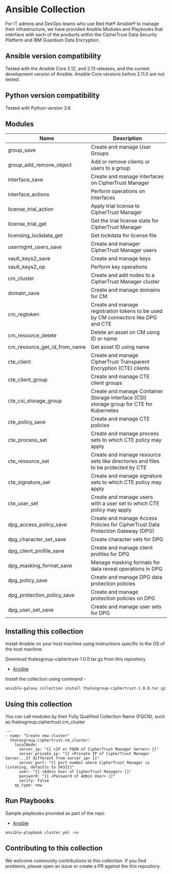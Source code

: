 # Ansible Collection
For IT admins and DevOps teams who use Red Hat® Ansible® to manage their infrastructure, we have provided Ansible Modules and Playbooks that interface with each of the products within the CipherTrust Data Security Platform and IBM Guardium Data Encryption.

## Ansible version compatibility
Tested with the Ansible Core 2.12, and 2.13 releases, and the current development version of Ansible. Ansible Core versions before 2.11.0 are not tested.

## Python version compatibility
Tested with Python version 3.6

## Modules
| Name  | Description  |
|---|---|
| group_save  | Create and manage User Groups  |
| group_add_remove_object  | Add or remove clients or users to a group  |
| interface_save  | Create and manage interfaces on CipherTrust Manager  |
| interface_actions  | Perform operations on interfaces  |
| license_trial_action  | Apply trial license to CipherTrust Manager  |
| license_trial_get  | Get the trial license state for CipherTrust Manager  |
| licensing_lockdata_get  | Get lockdata for license file  |
| usermgmt_users_save  | Create and manager CipherTrust Manager users  |
| vault_keys2_save  | Create and manage keys  |
| vault_keys2_op  | Perform key operations  |
| cm_cluster  | Create and add nodes to a CipherTrust Manager cluster  |
| domain_save  | Create and manage domains for CM  |
| cm_regtoken  | Create and manage registration tokens to be used by CM connectors like DPG and CTE   |
| cm_resource_delete  | Delete an asset on CM using ID or name  |
| cm_resource_get_id_from_name  | Get asset ID using name  |
| cte_client  | Create and manage CipherTrust Transparent Encryption (CTE) clients  |
| cte_client_group  | Create and manage CTE client groups  |
| cte_csi_storage_group  | Create and manage Container Storage Interface (CSI) storage group for CTE for Kubernetes  |
| cte_policy_save  | Create and manage CTE policies  |
| cte_process_set  | Create and manage process sets to which CTE policy may apply  |
| cte_resource_set  | Create and manage resource sets like directories and files to be protected by CTE |
| cte_signature_set  | Create and manage signature sets to which CTE policy may apply  |
| cte_user_set  | Create and manage users with a user set to which CTE policy may apply  |
| dpg_access_policy_save  | Create and manage Access Policies for CipherTrust Data Protection Gateway (DPG)  |
| dpg_character_set_save  | Create character sets for DPG  |
| dpg_client_profile_save  | Create and manage client profiles for DPG  |
| dpg_masking_format_save  | Manage masking formats for data reveal operations in DPG  |
| dpg_policy_save  | Create and manage DPG data protection policies  |
| dpg_protection_policy_save  | Create and manage protection policies on DPG  |
| dpg_user_set_save  | Create and manage user sets for DPG  |

## Installing this collection
Install Ansible on your host machine using instructions specific to the OS of the host machine.

Download thalesgroup-ciphertrust-1.0.0.tar.gz from this repository
* [Ansible](/)

Install the collection using command -
```
ansible-galaxy collection install thalesgroup-ciphertrust-1.0.0.tar.gz
```

## Using this collection
You can call modules by their Fully Qualified Collection Name (FQCN), such as thalesgroup.ciphertrust.cm_cluster

```
---
- name: "Create new cluster"
  thalesgroup.ciphertrust.cm_cluster:
    localNode:
      server_ip: "{{ <IP or FQDN of CipherTrust Manager Server> }}"
      server_private_ip: "{{ <Private IP of CipherTrust Manager Server...If different from server_ip> }}"
      server_port: "{{ port number where CipherTrust Manager is listening, defaults to 5432}}"
      user: "{{ <Admin User of CipherTrust Manager> }}"
      password: "{{ <Password of Admin User> }}"
      verify: False
    op_type: new
```

## Run Playbooks
Sample playbooks provided as part of the repo
* [Ansible](playbooks/)
```
ansible-playbook cluster.yml -vv
```

## Contributing to this collection
We welcome community contributions to this collection. If you find problems, please open an issue or create a PR against the this repository.
